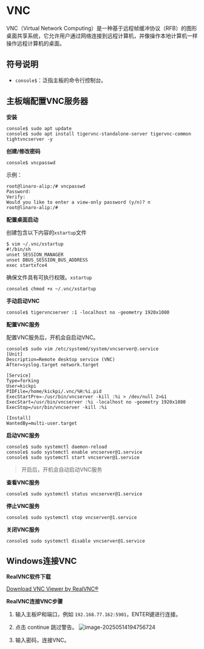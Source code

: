 # VNC

VNC（Virtual Network Computing）是一种基于远程帧缓冲协议（RFB）的图形桌面共享系统，它允许用户通过网络连接到远程计算机，并像操作本地计算机一样操作远程计算机的桌面。



## 符号说明

* `console$`：泛指主板的命令行控制台。



## 主板端配置VNC服务器

**安装**

```
console$ sudo apt update
console$ sudo apt install tigervnc-standalone-server tigervnc-common tightvncserver -y
```



**创建/修改密码**

```
console$ vncpasswd
```

示例：

```
root@linaro-alip:/# vncpasswd  
Password:
Verify:
Would you like to enter a view-only password (y/n)? n
root@linaro-alip:/# 
```



**配置桌面启动**

创建包含以下内容的`xstartup`文件

```console
$ vim ~/.vnc/xstartup
#!/bin/sh
unset SESSION_MANAGER
unset DBUS_SESSION_BUS_ADDRESS
exec startxfce4
```

确保文件具有可执行权限。`xstartup`

```console
console$ chmod +x ~/.vnc/xstartup
```



**手动启动VNC**

```
console$ tigervncserver :1 -localhost no -geometry 1920x1080
```



**配置VNC服务**

配置VNC服务后，开机会自启动VNC。

```
console$ sudo vim /etc/systemd/system/vncserver@.service
[Unit]  
Description=Remote desktop service (VNC)  
After=syslog.target network.target  

[Service]  
Type=forking  
User=kickpi  
PIDFile=/home/kickpi/.vnc/%H:%i.pid  
ExecStartPre=-/usr/bin/vncserver -kill :%i > /dev/null 2>&1  
ExecStart=/usr/bin/vncserver :%i -localhost no -geometry 1920x1080
ExecStop=/usr/bin/vncserver -kill :%i  

[Install]  
WantedBy=multi-user.target
```



**启动VNC服务**

```
console$ sudo systemctl daemon-reload  
console$ sudo systemctl enable vncserver@1.service  
console$ sudo systemctl start vncserver@1.service  
```

> 开启后，开机会自动启动VNC服务



**查看VNC服务**

```
console$ sudo systemctl status vncserver@1.service  
```



**停止VNC服务**

```
console$ sudo systemctl stop vncserver@1.service  
```



**关闭VNC服务**

```
console$ sudo systemctl disable vncserver@1.service  
```



## Windows连接VNC

**RealVNC软件下载**

[Download VNC Viewer by RealVNC®](https://www.realvnc.com/en/connect/download/viewer/?lai_vid=EW3mEzvVmIeJO&lai_sr=10-14&lai_sl=l)



**RealVNC连接VNC步骤**

1. 输入主板IP和端口，例如 `192.168.77.162:5901`，ENTER键进行连接。
2. 点击 continue 跳过警告。
 ![image-20250514194756724](http://tanzhtanzh.oss-cn-shenzhen.aliyuncs.com/img/image-20250514194756724.png)

3. 输入密码，连接VNC。
